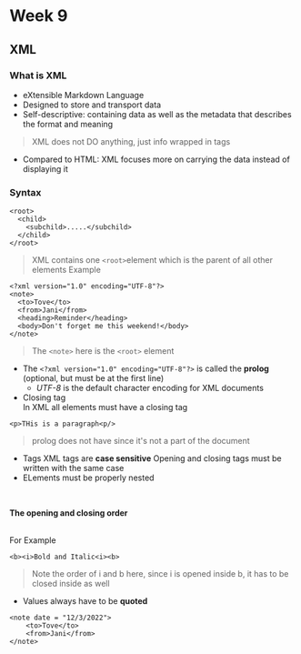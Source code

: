 # Week 9
## XML
### What is XML
- eXtensible Markdown Language
- Designed to store and transport data
- Self-descriptive: containing data as well as the metadata that describes the format and meaning
> XML does not DO anything, just info wrapped in tags
- Compared to HTML: XML focuses more on carrying the data instead of displaying it
### Syntax
```
<root>
  <child>
    <subchild>.....</subchild>
  </child>
</root>
```
> XML contains one ```<root>```element which is the parent of all other elements
Example
```
<?xml version="1.0" encoding="UTF-8"?>
<note>
  <to>Tove</to>
  <from>Jani</from>
  <heading>Reminder</heading>
  <body>Don't forget me this weekend!</body>
</note>
```
> The ```<note>``` here is the ```<root>``` element

 - The ```<?xml version="1.0" encoding="UTF-8"?>``` is called the **prolog** (optional, but must be at the first line)
    - _UTF-8_ is the default character encoding for XML documents
-  Closing tag <br/>
In XML all elements must have a closing tag 
```
<p>THis is a paragraph<p/>
```
>prolog does not have since it's not a part of the document
- Tags
XML tags are **case sensitive**
Opening and closing tags must be written with the same case
- ELements must be properly nested
<br/>
  
**The opening and closing order**
  
<br/>
For Example
  
```
<b><i>Bold and Italic<i><b>
```
> Note the order of i and b here, since i is opened inside b, it has to be closed inside as well
- Values always have to be **quoted**
```
<note date = "12/3/2022">
    <to>Tove</to>
    <from>Jani</from>
</note>
```






